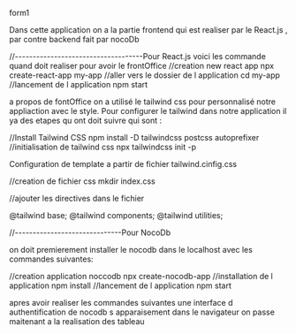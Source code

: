 form1

Dans cette application on a la partie frontend qui  est  realiser par le React.js , par contre backend fait par nocoDb

//------------------------------------Pour  React.js
voici les commande quand doit realiser pour avoir le frontOffice
//creation new react app
npx create-react-app my-app
//aller vers le dossier de l application
cd my-app
//lancement de l application 
npm start


a propos de fontOffice on a utilisé le tailwind css pour personnalisé notre appliaction avec le style.
Pour configurer le tailwind dans notre application il ya des etapes qu ont doit suivre qui sont :


//Install Tailwind CSS
npm install -D tailwindcss postcss autoprefixer
//initialisation de tailwind css
npx tailwindcss init -p

Configuration de template  a partir de  fichier tailwind.cinfig.css


//creation de fichier css 
mkdir index.css

//ajouter les directives dans le fichier

@tailwind base;
@tailwind components;
@tailwind utilities;

//------------------------------Pour NocoDb

on doit premierement installer le nocodb dans le localhost avec les commandes suivantes:

//creation application noccodb
npx create-nocodb-app
//installation de l application
npm install
//lancement de l application
npm start


apres avoir realiser les commandes suivantes une interface d authentification de nocodb  s apparaisement dans le navigateur
on passe maitenant a la realisation des tableau 




